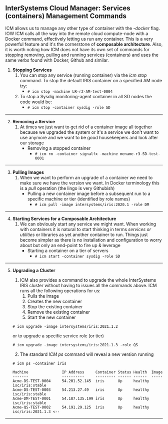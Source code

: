 ## InterSystems Cloud Manager: Services (containers) Management Commands

ICM allows us to manage any other type of container with the *-docker* flag. IOW ICM calls all the way into the remote cloud compute-node with a Docker command, effectively letting us run any container. This is a very powerful feature and it's the cornerstone of **composable architecture**. Also, it is worth noting how ICM does not have its own set of commands for stopping removing, pulling and running services (containers) and uses the same verbs found with Docker, Github and similar.

1. **Stopping Services**
	1. You can stop any service (running container) via the *icm stop* command. To stop the default IRIS container on a specified AM node try: 
		* ```# icm stop -machine LR-r2-AM-test-0004```
	2. To stop a Sysdig monitoring-agent container in all SD nodes the code would be:
		* ```# icm stop -container sysdig -role SD```

---

2. **Removing a Service**
	1. At times we just want to get rid of a container image all together because we upgraded the system or it's a service we don't want to use anymore and we want to be good housekeepers and look after our storage
		* Removing a stopped container
			- ```# icm rm -container signalfx -machine mename-r3-SD-test-0001```

---

3. **Pulling Images** 
	1. When we want to perform an upgrade of a container we need to make sure we have the version we want. In Docker terminology this is a *pull* operation (the lingo is very Githubish)
		* Pulling a new container image before a subsequent run to a specific machine or tier (identified by role names)
			- ```# icm pull -image intersystems/iris:2020.1 -role DM```

---

4. **Starting Services for a Composable Architecture**
	1. We can obviously start any service we might want. When working with containers it is natural to start thinking in terms *services or utilities* or libraries as yet another container to run. Things just become simpler as there is no installation and configuration to worry about but only an end-point to fire up & leverage
		* Starting a container on a tier of servers
			- ```# icm start -container sysdig -role SD```
---

5. **Upgrading a Cluster**
	1. ICM also provides a command to upgrade the whole InterSystems IRIS cluster without having to issues all the commands above. ICM runs all the following operations for us:
		1. Pulls the image
		2. Creates the new container
		3. Stop the existing container
		4. Remove the existing container
		5. Start the new container
	
	```# icm upgrade -image intersystems/iris:2021.1.2```
	
	or to upgrade a specific service role (or tier)
	
	```# icm upgrade -image intersystems/iris:2021.1.3 -role QS```

	2. The standard *ICM ps* command will reveal a new version running

	```
	# icm ps -container iris

	Machine               IP Address     Container Status Health  Image
	-------               ----------     --------- ------ ------  -----
	Acme-DS-TEST-0004     54.201.52.145  iris      Up     healthy isc/iris:stable
	Acme-DS-TEST-0003     54.213.27.49   iris      Up     healthy isc/iris:stable
	Acme-DM-TEST-0001     54.187.135.199 iris      Up     healthy isc/iris:stable
	Acme-QS-TEST-0002     54.191.29.125  iris      Up     healthy isc/iris:2021.1.3 <--
	```

---









